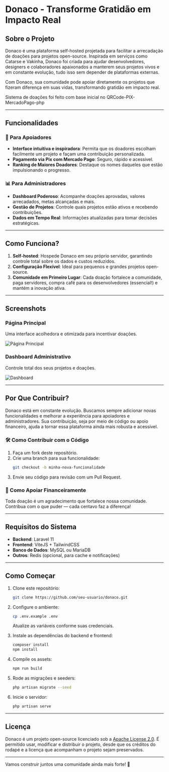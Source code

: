 
# Donaco - Transforme Gratidão em Impacto Real

## Sobre o Projeto

Donaco é uma plataforma self-hosted projetada para facilitar a arrecadação de doações para projetos open-source. Inspirada em serviços como Catarse e Vakinha, Donaco foi criada para ajudar desenvolvedores, designers e colaboradores apaixonados a manterem seus projetos vivos e em constante evolução, tudo isso sem depender de plataformas externas.

Com Donaco, sua comunidade pode apoiar diretamente os projetos que fizeram diferença em suas vidas, transformando gratidão em impacto real.

Sistema de doações foi feito com base inicial no QRCode-PIX-MercadoPago-php


---

## Funcionalidades

### 🎯 **Para Apoiadores**
- **Interface intuitiva e inspiradora**: Permita que os doadores escolham facilmente um projeto e façam uma contribuição personalizada.
- **Pagamento via Pix com Mercado Pago**: Seguro, rápido e acessível.
- **Ranking de Maiores Doadores**: Destaque os nomes daqueles que estão impulsionando o progresso.

### 📊 **Para Administradores**
- **Dashboard Poderoso**: Acompanhe doações aprovadas, valores arrecadados, metas alcançadas e mais.
- **Gestão de Projetos**: Controle quais projetos estão ativos e recebendo contribuições.
- **Dados em Tempo Real**: Informações atualizadas para tomar decisões estratégicas.

---

## Como Funciona?

1. **Self-hosted**: Hospede Donaco em seu próprio servidor, garantindo controle total sobre os dados e custos reduzidos.
2. **Configuração Flexível**: Ideal para pequenos e grandes projetos open-source.
3. **Comunidade em Primeiro Lugar**: Cada doação fortalece a comunidade, paga servidores, compra café para os desenvolvedores (essencial!) e mantém a inovação ativa.

---

## Screenshots

### Página Principal
Uma interface acolhedora e otimizada para incentivar doações.

![Página Principal](./assets/main-page.png)

### Dashboard Administrativo
Controle total dos seus projetos e doações.

![Dashboard](./assets/admin-dashboard.png)

---

## Por Que Contribuir?

Donaco está em constante evolução. Buscamos sempre adicionar novas funcionalidades e melhorar a experiência para apoiadores e administradores. Sua contribuição, seja por meio de código ou apoio financeiro, ajuda a tornar essa plataforma ainda mais robusta e acessível.

### 🛠 Como Contribuir com o Código
1. Faça um fork deste repositório.
2. Crie uma branch para sua funcionalidade:
   ```bash
   git checkout -b minha-nova-funcionalidade
   ```
3. Envie seu código para revisão com um Pull Request.

### 💖 Como Apoiar Financeiramente
Toda doação é um agradecimento que fortalece nossa comunidade. Contribua com o que puder — cada centavo faz a diferença!

---

## Requisitos do Sistema

- **Backend**: Laravel 11
- **Frontend**: ViteJS + TailwindCSS
- **Banco de Dados**: MySQL ou MariaDB
- **Outros**: Redis (opcional, para cache e notificações)

---

## Como Começar

1. Clone este repositório:
   ```bash
   git clone https://github.com/seu-usuario/donaco.git
   ```

2. Configure o ambiente:
   ```bash
   cp .env.example .env
   ```
   Atualize as variáveis conforme suas credenciais.

3. Instale as dependências do backend e frontend:
   ```bash
   composer install
   npm install
   ```

4. Compile os assets:
   ```bash
   npm run build
   ```

5. Rode as migrações e seeders:
   ```bash
   php artisan migrate --seed
   ```

6. Inicie o servidor:
   ```bash
   php artisan serve
   ```

---

## Licença

Donaco é um projeto open-source licenciado sob a [Apache License 2.0](./LICENSE). É permitido usar, modificar e distribuir o projeto, desde que os créditos do rodapé e a licença que acompanham o projeto sejam preservados.

---

Vamos construir juntos uma comunidade ainda mais forte! 🚀
